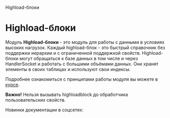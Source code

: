 Highload-блоки

Highload-блоки
==============

Модуль **Highload-блоки** - это модуль для работы с данными в условиях высоких нагрузок. Каждый highload-блок - это быстрый справочник без поддержки иерархии и с ограниченной поддержкой свойств. Highload-блоки могут обращаться к базе данных в том числе и через HandlerSocket и работать с большими объёмами данных. Они хранят элементы в своих таблицах и используют свои индексы.

Подробнее ознакомиться с принципами работы модуля вы можете в [курсе](https://dev.1c-bitrix.ru/learning/course/index.php?COURSE_ID=43&CHAPTER_ID=05745).

**Важно!** Нельзя вызывать highloadblock до обработчика пользовательских свойств.

Новинки документации в соцсетях: